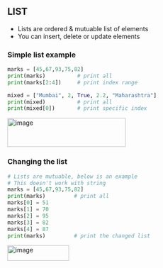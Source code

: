 ## LIST
- Lists are ordered & mutuable list of elements
- You can insert, delete or update elements

### Simple list example
```py
marks = [45,67,93,75,82]
print(marks)          # print all
print(marks[2:4])     # print index range

mixed = ["Mumbai", 2, True, 2.2, "Maharashtra"]
print(mixed)          # print all
print(mixed[0])       # print specific index
```
<img width="267" height="65" alt="image" src="https://github.com/user-attachments/assets/8101fba0-21fa-4858-9fa9-f37352e4aeaa" />

### Changing the list
```py
# Lists are mutuable, below is an example
# This doesn't work with string
marks = [45,67,93,75,82]
print(marks)         # print all
marks[0] = 51
marks[1] = 70
marks[2] = 95
marks[3] = 82
marks[4] = 87
print(marks)         # print the changed list
```
<img width="139" height="35" alt="image" src="https://github.com/user-attachments/assets/98ccee8a-28d6-4f88-bdcc-30d6a20a6e30" />
